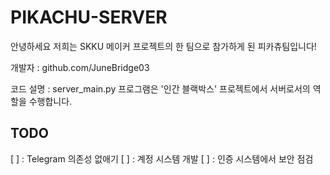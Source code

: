 # PIKACHU-SERVER

안녕하세요 저희는 SKKU 메이커 프로젝트의 한 팀으로 참가하게 된 피카츄팀입니다!

개발자 : github.com/JuneBridge03

코드 설명 : server_main.py 프로그램은 '인간 블랙박스' 프로젝트에서 서버로서의 역할을 수행합니다.

## TODO

[ ] : Telegram 의존성 없애기
[ ] : 계정 시스템 개발
[ ] : 인증 시스템에서 보안 점검